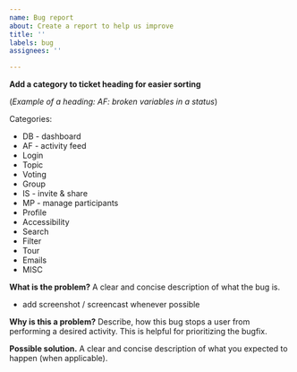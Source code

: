 ```yaml
---
name: Bug report
about: Create a report to help us improve
title: ''
labels: bug
assignees: ''

---
```

**Add a category to ticket heading for easier sorting**

(*Example of a heading: AF: broken variables in a status*)

Categories: 
- DB - dashboard
- AF - activity feed
- Login
- Topic
- Voting
- Group
- IS - invite & share
- MP - manage participants
- Profile
- Accessibility
- Search
- Filter
- Tour
- Emails
- MISC

**What is the problem?**
A clear and concise description of what the bug is.
+ add screenshot / screencast whenever possible

**Why is this a problem?**
Describe, how this bug stops a user from performing a desired activity.
This is helpful for prioritizing the bugfix.

**Possible solution.**
A clear and concise description of what you expected to happen (when applicable).
